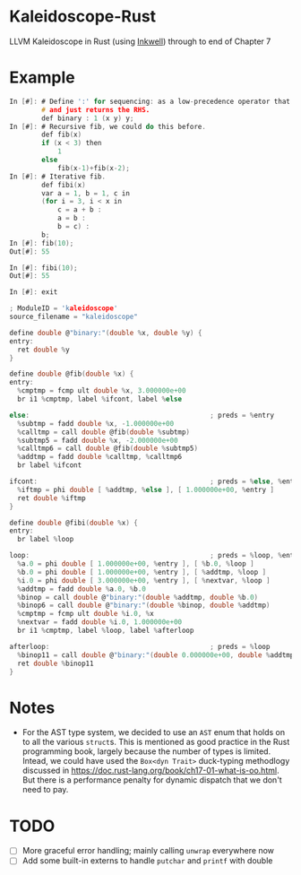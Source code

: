 
# Kaleidoscope-Rust

LLVM Kaleidoscope in Rust (using [Inkwell](https://github.com/TheDan64/inkwell)) through to end of Chapter 7

# Example

```c
In [#]: # Define ':' for sequencing: as a low-precedence operator that ignores operands
        # and just returns the RHS.
        def binary : 1 (x y) y;
In [#]: # Recursive fib, we could do this before.
        def fib(x)
        if (x < 3) then
            1
        else
            fib(x-1)+fib(x-2);
In [#]: # Iterative fib.
        def fibi(x)
        var a = 1, b = 1, c in
        (for i = 3, i < x in
            c = a + b :
            a = b :
            b = c) :
        b;
In [#]: fib(10);
Out[#]: 55

In [#]: fibi(10);
Out[#]: 55

In [#]: exit

; ModuleID = 'kaleidoscope'
source_filename = "kaleidoscope"

define double @"binary:"(double %x, double %y) {
entry:
  ret double %y
}

define double @fib(double %x) {
entry:
  %cmptmp = fcmp ult double %x, 3.000000e+00
  br i1 %cmptmp, label %ifcont, label %else

else:                                             ; preds = %entry
  %subtmp = fadd double %x, -1.000000e+00
  %calltmp = call double @fib(double %subtmp)
  %subtmp5 = fadd double %x, -2.000000e+00
  %calltmp6 = call double @fib(double %subtmp5)
  %addtmp = fadd double %calltmp, %calltmp6
  br label %ifcont

ifcont:                                           ; preds = %else, %entry
  %iftmp = phi double [ %addtmp, %else ], [ 1.000000e+00, %entry ]
  ret double %iftmp
}

define double @fibi(double %x) {
entry:
  br label %loop

loop:                                             ; preds = %loop, %entry
  %a.0 = phi double [ 1.000000e+00, %entry ], [ %b.0, %loop ]
  %b.0 = phi double [ 1.000000e+00, %entry ], [ %addtmp, %loop ]
  %i.0 = phi double [ 3.000000e+00, %entry ], [ %nextvar, %loop ]
  %addtmp = fadd double %a.0, %b.0
  %binop = call double @"binary:"(double %addtmp, double %b.0)
  %binop6 = call double @"binary:"(double %binop, double %addtmp)
  %cmptmp = fcmp ult double %i.0, %x
  %nextvar = fadd double %i.0, 1.000000e+00
  br i1 %cmptmp, label %loop, label %afterloop

afterloop:                                        ; preds = %loop
  %binop11 = call double @"binary:"(double 0.000000e+00, double %addtmp)
  ret double %binop11
}
```


# Notes
- For the AST type system, we decided to use an `AST` enum that holds on to all the various `struct`s. This is mentioned as good practice in the Rust programming book, largely because the number of types is limited. Intead, we could have used the `Box<dyn Trait>` duck-typing methodlogy discussed in https://doc.rust-lang.org/book/ch17-01-what-is-oo.html. But there is a performance penalty for dynamic dispatch that we don't need to pay.

# TODO
- [ ] More graceful error handling; mainly calling `unwrap` everywhere now
- [ ] Add some built-in externs to handle `putchar` and `printf` with double
